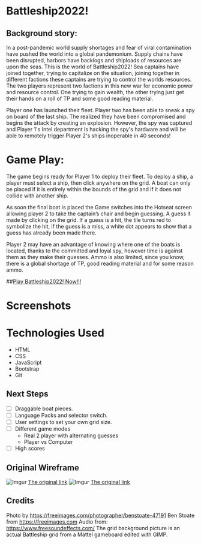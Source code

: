 Battleship2022!
===============

 Background story:
------------------

In a post-pandemic world supply shortages and fear of viral contamination have pushed the world into a global pandemonium.  Supply chains have been disrupted, harbors have backlogs and shiploads of resources are upon the seas.   This is the world of Battleship2022!  Sea captains have joined together, trying to capitalize on the situation, joining together in different factions these captains are trying to control the worlds resources.  The two players represent two factions in this new war for economic power and resource control. One trying to gain wealth, the other trying just get their hands on a roll of TP and some good reading material. 

Player one has launched their fleet. Player two has been able to sneak a spy on board of the last ship. The realized they have been compromised and begins the attack by creating an explosion. However, the spy was captured and Player 1's Intel department is hacking the spy's hardware and will be able to remotely trigger Player 2's ships inoperable in 40 seconds!

Game Play:
==========

The game begins ready for Player 1 to deploy their fleet. To deploy a ship, a player must select a ship, then click anywhere on the grid. A boat can only be placed if it is entirely within the bounds of the grid and if it does not collide with another ship.

As soon the final boat is placed the Game switches into the Hotseat screen allowing player 2 to take the captain’s chair and begin guessing. A guess it made by clicking on the grid. If a guess is a hit, the tile turns red to symbolize the hit, if the guess is a miss, a white dot appears to show that a guess has already been made there.

Player 2 may have an advantage of knowing where one of the boats is located, thanks to the committed and loyal spy, however time is against them as they make their guesses. Ammo is also limited, since you know, there is a global shortage of TP, good reading material and for some reason ammo.

##[Play Battleship2022! Now!!!](https://battleship2022.netlify.app/)

Screenshots
===========

Technologies Used
=================
- HTML
- CSS
- JavaScript
- Bootstrap
- Git 

Next Steps
----------
- [ ] Draggable boat pieces.
- [ ] Language Packs and selector switch.
- [ ] User settings to set your own grid size.
- [ ] Different game modes 
  - Real 2 player with alternating guesses
  - Player vs Computer
- [ ] High scores

Original Wireframe
------------------
![Imgur](https://i.imgur.com/ZEWfpKH.png)
[The original link](https://wireframe.cc/kP4kLt)
![Imgur](https://i.imgur.com/ZdFXLMo.png)
[The original link](https://wireframe.cc/IXlIqW)

Credits
-------
Photo by https://freeimages.com/photographer/benstoate-47191 Ben Stoate from https://freeimages.com
Audio from: https://www.freesoundeffects.com/
The grid background picture is an actual Battleship grid from a Mattel gameboard edited with GIMP.
